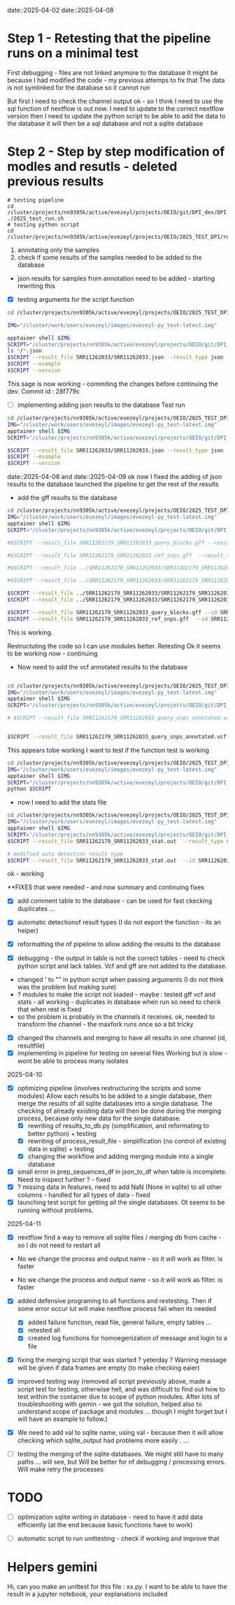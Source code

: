 date::2025-04-02
date::2025-04-08 

# Step 1 - Retesting that the pipeline runs on a minimal test

First debugging - files are not linked anymore to the database 
It might be because I had modified the code - my previous attemps to fix that
The data is not symlinked for the database so it cannot run 

But first I need to check the channel  output 
ok - so I think I need to use the sql function of nextflow is out now. 
I need to update to the correct nextflow version
then I need to update the python script to be able to add the data to the database
it will then be a sql database and not a sqlite database


<!-- was here before modif - could restore specific folders as is 
I need to restor to commit ID  or to take those files from there : 7e50c99
git diff 7e50c99 -- modules

git checkout 7e50c99 -- modules
git checkout 7e50c99 -- workflows
-->


# Step 2 - Step by step modification of modles and resutls - deleted previous results

```shell
# testing pipeline
cd /cluster/projects/nn9305k/active/evezeyl/projects/OEIO/git/DPI_dev/DPI
./2025_test_run.sh
# testing python script
cd /cluster/projects/nn9305k/active/evezeyl/projects/OEIO/2025_TEST_DPI/results

``` 
1. annotating only the samples 
2. check if some results of the samples needed to be added to the database
- json results for samples from annotation need to be added - starting rewriting this

- [x] testing arguments for the script function
```bash
cd /cluster/projects/nn9305k/active/evezeyl/projects/OEIO/2025_TEST_DPI/results/02_ANNOTATE

IMG="/cluster/work/users/evezeyl/images/evezeyl-py_test-latest.img"

apptainer shell $IMG
SCRIPT="/cluster/projects/nn9305k/active/evezeyl/projects/OEIO/git/DPI_dev/DPI/bin/results_to_db.py"
ls */*.json
$SCRIPT --result_file SRR11262033/SRR11262033.json --result_type json --id SRR11262033 --database 2025_DPI_test.sqlite --comment test
$SCRIPT --example
$SCRIPT --version
``` 

This sage is now working - commiting the changes before continuing the dev. 
Commit id : 28f779c
 

- [ ] implementing adding json results to the database
Test run 
```bash
cd /cluster/projects/nn9305k/active/evezeyl/projects/OEIO/2025_TEST_DPI/results/02_ANNOTATE
IMG="/cluster/work/users/evezeyl/images/evezeyl-py_test-latest.img"
apptainer shell $IMG
SCRIPT="/cluster/projects/nn9305k/active/evezeyl/projects/OEIO/git/DPI_dev/DPI/bin/results_to_db.py"

$SCRIPT --result_file SRR11262033/SRR11262033.json --result_type json --id SRR11262033 --database 2025_DPI_test.sqlite --comment test
$SCRIPT --example
$SCRIPT --version
```

date::2025-04-08 
and
date::2025-04-09
ok now I fixed the adding of json results to the database
launched the pipeline to get the rest of the results

- add the gff results to the database
```bash
cd /cluster/projects/nn9305k/active/evezeyl/projects/OEIO/2025_TEST_DPI/results/04_NUCDIFF/SRR11262179_SRR11262033
IMG="/cluster/work/users/evezeyl/images/evezeyl-py_test-latest.img"
apptainer shell $IMG
SCRIPT="/cluster/projects/nn9305k/active/evezeyl/projects/OEIO/git/DPI_dev/DPI/bin/results_to_db.py"

#$SCRIPT --result_file SRR11262179_SRR11262033_query_blocks.gff --result_type gff --id SRR11262033 --database 2025_DPI_test.sqlite --comment test

#$SCRIPT --result_file SRR11262179_SRR11262033_ref_snps.gff  --result_type gff --id SRR11262033 --database 2025_DPI_test.sqlite --comment test

#$SCRIPT --result_file ../SRR11262179_SRR11262033/SRR11262179_SRR11262033_query_blocks.gff  --result_type gff --id SRR11262033 --database 2025_DPI_test.sqlite --comment test

#$SCRIPT --result_file ../SRR11262179_SRR11262033/SRR11262179_SRR11262033_ref_snps.gff  --result_type gff --id SRR11262033 --database 2025_DPI_test.sqlite --comment test

$SCRIPT --result_file ../SRR11262179_SRR11262033/SRR11262179_SRR11262033_query_blocks.gff --id SRR11262179_SRR11262033 --database 2025_DPI_test.sqlite --comment test
$SCRIPT --result_file ../SRR11262179_SRR11262033/SRR11262179_SRR11262033_ref_snps.gff  --id SRR11262179_SRR11262033 --database 2025_DPI_test.sqlite --comment test

$SCRIPT --result_file SRR11262179_SRR11262033_query_blocks.gff --id SRR11262179_SRR11262033 --database 2025_DPI_test.sqlite --comment test
$SCRIPT --result_file SRR11262179_SRR11262033_ref_snps.gff  --id SRR11262179_SRR11262033 --database 2025_DPI_test.sqlite --comment test


```
This is working. 

Restructuting the code so I can use modules better.
Retesting 
Ok it seems to be working now - continuing

- Now need to add the vcf annotated results to the database 

```bash

cd /cluster/projects/nn9305k/active/evezeyl/projects/OEIO/2025_TEST_DPI/results/06_VCF_ANNOTATOR
IMG="/cluster/work/users/evezeyl/images/evezeyl-py_test-latest.img"
apptainer shell $IMG
SCRIPT="/cluster/projects/nn9305k/active/evezeyl/projects/OEIO/git/DPI_dev/DPI/bin/results_to_db.py"

# $SCRIPT --result_file SRR11262179_SRR11262033_query_snps_annotated.vcf  --result_type vcf --id SRR11262033 --database 2025_DPI_test.sqlite --comment test


$SCRIPT --result_file SRR11262179_SRR11262033_query_snps_annotated.vcf  --id SRR11262033 --database 2025_DPI_test.sqlite --comment test
```

This appears tobe working
I want to test if the function test is working

```bash
cd /cluster/projects/nn9305k/active/evezeyl/projects/OEIO/2025_TEST_DPI/results/06_VCF_ANNOTATOR
IMG="/cluster/work/users/evezeyl/images/evezeyl-py_test-latest.img"
apptainer shell $IMG
SCRIPT="/cluster/projects/nn9305k/active/evezeyl/projects/OEIO/git/DPI_dev/DPI/bin/funktions/vcf_to_df.py"
python $SCRIPT
```

- now I need to add the stats file 

```bash
cd /cluster/projects/nn9305k/active/evezeyl/projects/OEIO/2025_TEST_DPI/results/04_NUCDIFF/SRR11262179_SRR11262033
IMG="/cluster/work/users/evezeyl/images/evezeyl-py_test-latest.img"
apptainer shell $IMG
SCRIPT="/cluster/projects/nn9305k/active/evezeyl/projects/OEIO/git/DPI_dev/DPI/bin/results_to_db.py"
$SCRIPT --result_file SRR11262179_SRR11262033_stat.out  --result_type stats --id SRR11262033 --database 2025_DPI_test.sqlite --comment test

# modified auto detection result type
$SCRIPT --result_file SRR11262179_SRR11262033_stat.out  --id SRR11262033 --database 2025_DPI_test.sqlite --comment test
```
ok - working


**FIXES that were needed - and now summary and continuing fixes 
- [x] add comment table to the database - can be used for fast ckecking duplicates ...
- [x] automatic detectionof result types (I do not export the function - its an helper)

- [x] reformatting the nf pipeline to allow adding the results to the database
- [x] debugging - the output in table is not the correct tables - need to check python script and lack tables. Vcf and gff are not added to the database. 
- changed ' to "" in python script when passing arguments (I do not think was the problem but making sure)
- ? modules to make the script not loaded - maybe : tested gff vcf and stats - all working - duplicates in database when run so need to check that when rest is fixed
- so the problem is probably in the channels it receives. ok, needed to transform the channel - the maxfork runs once so a bit tricky 
- [x] changed the channels and merging to have all results in one channel (id, resultfile)
- [x] implementing in pipeline for testing on several files
Working but is slow - wont be able to process many isolates 

2025-04-10 
- [x] optimizing pipeline (involves restructuring the scripts and some modules)
Allow each results to be added to a single database, then merge the results of all sqlite databases into a single database.
The checking of already existing data will then be done during the merging process, because only new data for the single database. 
    - [x] rewriting of results_to_db.py (simplification, and reformating to better python) + testing
    - [x] rewriting of process_result_file - simplification (no control of existing data in sqlite) + testing 
    - [x] changing the workflow and adding merging module into a single database 

- [x] small error in prep_sequences_df in json_to_df when table is incomplete. Need to inspect further ?  - fixed 
- [x] ? missing data in features, need to add NaN (None in sqlite) to all other columns - handled for all types of data - fixed 
- [x] launching test script for getting all the single databases. Ot seems to be running without problems. 

2025-04-11 
- [x] nextflow find a way to remove all sqlite files / merging db  from cache - so I do not need to restart all 
- No we change the process and output name - so it will work as filter. is faster

- No we change the process and output name - so it will work as filter. is faster
- [x] added defensive programing to all functions and restesting. Then if some error occur iut will make nextflow process fail when its needed
    - [x] added failure function, read file, general failure, empty tables ...
    - [x] retested all
    - [x] created log functions for homoegenization of message and login to a file 
- [x] fixing the merging script that was started ? yeterday ?
Warning message will be given if data frames are empty (to make checking eaier)
- [x] improved testing way (removed all script previously above, made a script test for testing, otherwise hell, and was difficult to find out how
to test within the container due to scope of python modules. After lots of troubleshooting with gemin  - we got the solution, helped also to understand
scope of package and modules ... though I might forget but  I will have an example to follow.)
- [x] We need to add val to sqlite name, using val - because then it will allow checking which sqlite_output had problems more easily . ... 


- [ ] testing the merging of the sqlite databases. We might still have to many paths ... will see, but Will be better for nf debugging / processing errors. Will make retry the processes 

# TODO 
- [ ] optimization sqlite writing in database - need to have it add data efficiently (at the end because basic functions have to work)
- [ ] automatic script to run unittesting - check if working and improve that  




# Helpers gemini 
Hi, can you make an unittest for this file : xx.py. I want to be able to have the result in a jupyter notebook, your explanations included